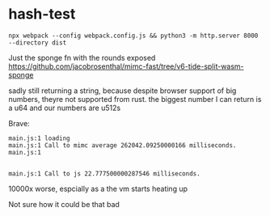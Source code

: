 # hash-test

`npx webpack --config webpack.config.js && python3 -m http.server 8000 --directory dist`



Just the sponge fn with the rounds exposed
https://github.com/jacobrosenthal/mimc-fast/tree/v6-tide-split-wasm-sponge

sadly still returning a string, because despite browser support of big numbers, theyre not supported from rust. the biggest number I can return is a u64 and our numbers are u512s


Brave:
```
main.js:1 loading
main.js:1 Call to mimc average 262042.09250000166 milliseconds.
main.js:1 


main.js:1 Call to js 22.777500000287546 milliseconds.
```


10000x worse, espcially as a the vm starts heating up


Not sure how it could be that bad